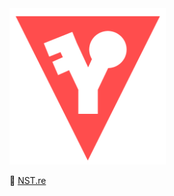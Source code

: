 <img height="250" width="250" src="https://raw.githubusercontent.com/mntn-dev/NST/master/_/NST.png" alt="NST"/>


🔻 <a href="https://nst.re/" target="_blank">NST.re</a>
